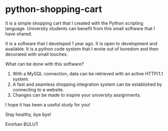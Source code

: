 # python-shopping-cart
It is a simple shopping cart that I created with the Python scripting language. University students can benefit from this small software that I have shared.

It is a software that I developed 1 year ago. It is open to development and available. It is a python code system that I wrote out of boredom and then decorated with small touches.

What can be done with this software?
1) With a MySQL connection, data can be retrieved with an active HTTP/1.1 system.
2) A fast and seamless shopping integration system can be established by connecting to a website.
3) Changes can be made to inspire your university assignments.

I hope it has been a useful study for you!

Stay healthy, bye bye!

Emirhan BULUT
